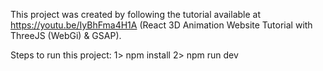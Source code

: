 This project was created by following the tutorial available at https://youtu.be/IyBhFma4H1A (React 3D Animation Website Tutorial with ThreeJS (WebGi) & GSAP). 

Steps to run this project:
1> npm install
2> npm run dev
